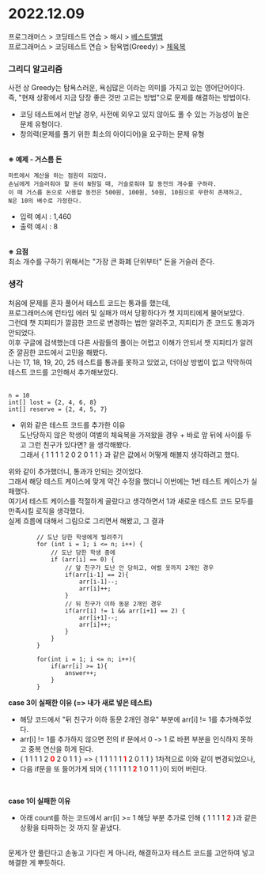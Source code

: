 # 2022.12.09
프로그래머스 > 코딩테스트 연습 > 해시 > [베스트앨범](https://school.programmers.co.kr/learn/courses/30/lessons/42579)<br>
프로그래머스 > 코딩테스트 연습 > 탐욕법(Greedy) > [체육복](https://school.programmers.co.kr/learn/courses/30/lessons/42862?language=java)

### 그리디 알고리즘
사전 상 Greedy는 탐욕스러운, 욕심많은 이라는 의미를 가지고 있는 영어단어이다.<br>
즉, "현재 상황에서 지금 당장 좋은 것만 고르는 방법"으로 문제를 해결하는 방법이다.<br>

- 코딩 테스트에서 만날 경우, 사전에 외우고 있지 않아도 풀 수 있는 가능성이 높은 문제 유형이다.<br>
- 창의력(문제를 풀기 위한 최소의 아이디어)을 요구하는 문제 유형
<br><br>

<b>※ 예제 - 거스름 돈</b>
```
마트에서 계산을 하는 점원이 되었다.
손님에게 거슬러줘야 할 돈이 N원일 때, 거슬로줘야 할 동전의 개수를 구하라.
이 때 거스름 돈으로 사용할 동전은 500원, 100원, 50원, 10원으로 무한히 존재하고,
N은 10의 배수로 가정한다.
```
- 입력 예시 : 1,460
- 출력 예시 : 8

<br>
<b>※ 요점</b><br>
최소 개수를 구하기 위해서는 "가장 큰 화폐 단위부터" 돈을 거슬러 준다.<br>

### 생각
처음에 문제를 혼자 풀어서 테스트 코드는 통과를 했는데,<br>
프로그래머스에 런타임 에러 및 실패가 떠서 당황하다가 챗 지피티에게 물어보았다.<br>
그런데 챗 지피티가 깔끔한 코드로 변경하는 법만 알려주고, 지피티가 준 코드도 통과가 안되었다.<br>
이후 구글에 검색했는데 다른 사람들의 풀이는 어렵고 이해가 안되서
챗 지피티가 알려준 깔끔한 코드에서 고민을 해봤다.<br>
나는 17, 18, 19, 20, 25 테스트를 통과를 못하고 있었고,
더이상 방법이 없고 막막하여 테스트 코드를 고안해서 추가해보았다.<br>
<br>
```
n = 10
int[] lost = {2, 4, 6, 8}
int[] reserve = {2, 4, 5, 7}
```
- 위와 같은 테스트 코드를 추가한 이유<br>
도난당하지 않은 학생이 여벌의 체육복을 가져왔을 경우 + 바로 앞 뒤에 사이를 두고 그런 친구가 있다면? 을 생각해봤다.
<br> 그래서 { 1 1 1 1 2 0 2 0 1 1 } 과 같은 값에서 어떻게 해볼지 생각하려고 했다.

위와 같이 추가했더니, 통과가 안되는 것이었다.<br>
그래서 해당 테스트 케이스에 맞게 약간 수정을 했더니 이번에는 1번 테스트 케이스가 실패했다.<br>
여기서 테스트 케이스를 적절하게 골랐다고 생각하면서 1과 새로운 테스트 코드 모두를 만족시킬 로직을 생각했다.<br>
실제 흐름에 대해서 그림으로 그리면서 해봤고, 그 결과<br>
```
        // 도난 당한 학생에게 빌려주기
        for (int i = 1; i <= n; i++) {
            // 도난 당한 학생 중에
            if (arr[i] == 0) {
                // 앞 친구가 도난 안 당하고, 여벌 옷까지 2개인 경우
                if(arr[i-1] == 2){
                    arr[i-1]--;
                    arr[i]++;
                }
                // 뒤 친구가 이하 동문 2개인 경우
                if(arr[i] != 1 && arr[i+1] == 2) {
                    arr[i+1]--;
                    arr[i]++;
                }
            }
        }

        for(int i = 1; i <= n; i++){
            if(arr[i] >= 1){
                answer++;
            }
        }
```
<b>case 3이 실패한 이유 (=> 내가 새로 넣은 테스트)</b><br>
- 해당 코드에서 "뒤 친구가 이하 동문 2개인 경우" 부분에 arr[i] != 1를 추가해주었다.<br>
- arr[i] != 1를 추가하지 않으면 전의 if 문에서 0 -> 1 로 바뀐 부분을 인식하지 못하고 중복 연산을 하게 된다.<br>
- { 1 1 1 1 2 <b style=color:red>0</b> 2 0 1 1 } => { 1 1 1 1 1 <b style=color:red>1</b> 2 0 1 1 } 1차적으로 이와 같이 변경되었으나,
- 다음 if문을 또 들어가게 되어 { 1 1 1 1 1 <b style=color:red>2</b> 1 0 1 1 }이 되어 버린다.<br>
<br>

<b>case 1이 실패한 이유</b><br>
- 아래 count를 하는 코드에서 arr[i] >= 1 해당 부분 추가로 인해 { 1 1 1 1 <b style=color:red>2</b> }과 같은 상황을 타파하는 것 까지 잘 끝냈다.<br>

<br>
문제가 안 풀린다고 손놓고 기다린 게 아니라, 해결하고자 테스트 코드를 고안하여 넣고 해결한 게 뿌듯하다.<br>